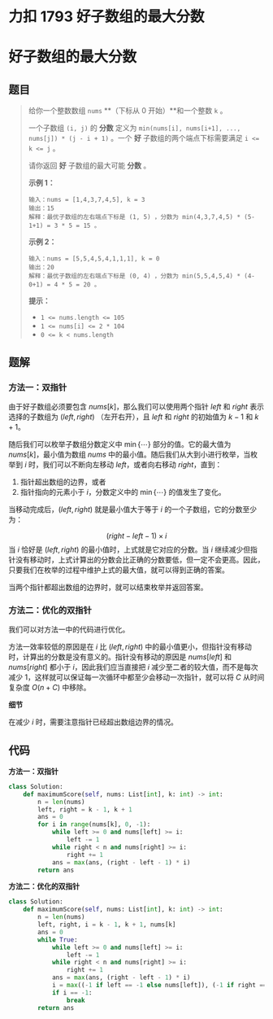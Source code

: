 # 力扣 1793 好子数组的最大分数


# 好子数组的最大分数

## 题目

> 给你一个整数数组 `nums` **（下标从 0 开始）**和一个整数 `k` 。
>
> 一个子数组 `(i, j)` 的 **分数** 定义为 `min(nums[i], nums[i+1], ..., nums[j]) * (j - i + 1)` 。一个 **好** 子数组的两个端点下标需要满足 `i <= k <= j` 。
>
> 请你返回 **好** 子数组的最大可能 **分数** 。
>
>  
>
> **示例 1：**
>
> ```
> 输入：nums = [1,4,3,7,4,5], k = 3
> 输出：15
> 解释：最优子数组的左右端点下标是 (1, 5) ，分数为 min(4,3,7,4,5) * (5-1+1) = 3 * 5 = 15 。
> ```
>
> **示例 2：**
>
> ```
> 输入：nums = [5,5,4,5,4,1,1,1], k = 0
> 输出：20
> 解释：最优子数组的左右端点下标是 (0, 4) ，分数为 min(5,5,4,5,4) * (4-0+1) = 4 * 5 = 20 。
> ```
>
>  
>
> **提示：**
>
> - `1 <= nums.length <= 105`
> - `1 <= nums[i] <= 2 * 104`
> - `0 <= k < nums.length`

## 题解

### 方法一：双指针

由于好子数组必须要包含 $\textit{nums}[k]$，那么我们可以使用两个指针 $\textit{left}$ 和 $\textit{right}$ 表示选择的子数组为 $(\textit{left}, \textit{right})$ （左开右开），且 $\textit{left}$ 和 $\textit{right}$ 的初始值为 $k-1$ 和 $k+1$。

随后我们可以枚举子数组分数定义中 $\min \{ \cdots \}$ 部分的值。它的最大值为 $\textit{nums}[k]$，最小值为数组 $\textit{nums}$ 中的最小值。随后我们从大到小进行枚举，当枚举到 $i$ 时，我们可以不断向左移动 $\textit{left}$，或者向右移动 $\textit{right}$，直到：

1. 指针超出数组的边界，或者
2. 指针指向的元素小于 $i$，分数定义中的 $\min\{ \cdots \}$ 的值发生了变化。

当移动完成后，$(\textit{left}, \textit{right})$ 就是最小值大于等于 $i$ 的一个子数组，它的分数至少为：

$$
(\textit{right} - \textit{left} - 1) \times i
$$
当 $i$ 恰好是 $(\textit{left}, \textit{right})$ 的最小值时，上式就是它对应的分数。当 $i$ 继续减少但指针没有移动时，上式计算出的分数会比正确的分数要低，但一定不会更高。因此，只要我们在枚举的过程中维护上式的最大值，就可以得到正确的答案。

当两个指针都超出数组的边界时，就可以结束枚举并返回答案。

### 方法二：优化的双指针

我们可以对方法一中的代码进行优化。

方法一效率较低的原因是在 $i$ 比 $(\textit{left}, \textit{right})$ 中的最小值更小，但指针没有移动时，计算出的分数是没有意义的。指针没有移动的原因是 $\textit{nums}[\textit{left}]$ 和 $\textit{nums}[\textit{right}]$ 都小于 $i$，因此我们应当直接把 $i$ 减少至二者的较大值，而不是每次减少 $1$，这样就可以保证每一次循环中都至少会移动一次指针，就可以将 $C$ 从时间复杂度 $O(n+C)$ 中移除。

**细节**

在减少 $i$ 时，需要注意指针已经超出数组边界的情况。

## 代码

**方法一：双指针**

```python
class Solution:
    def maximumScore(self, nums: List[int], k: int) -> int:
        n = len(nums)
        left, right = k - 1, k + 1
        ans = 0
        for i in range(nums[k], 0, -1):
            while left >= 0 and nums[left] >= i:
                left -= 1
            while right < n and nums[right] >= i:
                right += 1
            ans = max(ans, (right - left - 1) * i)
        return ans
```

**方法二：优化的双指针**

```python
class Solution:
    def maximumScore(self, nums: List[int], k: int) -> int:
        n = len(nums)
        left, right, i = k - 1, k + 1, nums[k]
        ans = 0
        while True:
            while left >= 0 and nums[left] >= i:
                left -= 1
            while right < n and nums[right] >= i:
                right += 1
            ans = max(ans, (right - left - 1) * i)
            i = max((-1 if left == -1 else nums[left]), (-1 if right == n else nums[right]))
            if i == -1:
                break
        return ans
```


